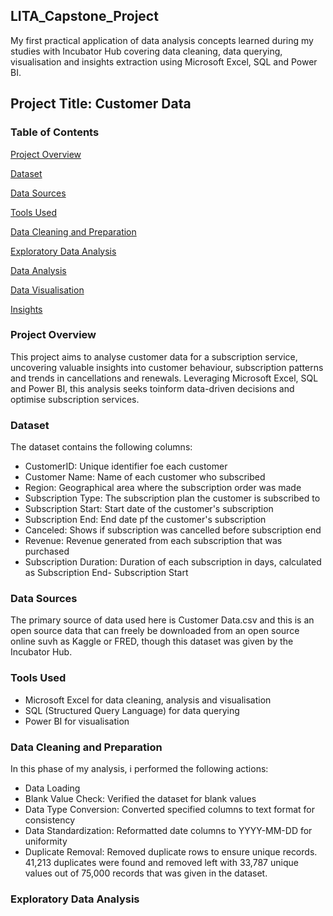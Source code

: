 ## LITA_Capstone_Project
My first practical application of data analysis concepts learned during my studies with Incubator Hub covering data cleaning, data querying, visualisation and insights extraction using Microsoft Excel, SQL and Power BI.

## Project Title: Customer Data

### Table of Contents
[Project Overview](#project-overview)

[Dataset](#dataset)

[Data Sources](#data-sources)

[Tools Used](#tools-used)

[Data Cleaning and Preparation](#data-cleaning-and-preparation)

[Exploratory Data Analysis](#exploratory-data-analysis)

[Data Analysis](#data-analysis)

[Data Visualisation](#data-visualisation)

[Insights](#insights)

### Project Overview
This project aims to analyse customer data for a subscription service, uncovering valuable insights into customer behaviour, subscription patterns and trends in cancellations and renewals. Leveraging Microsoft Excel, SQL and Power BI, this analysis seeks toinform data-driven decisions and optimise subscription services.

### Dataset
The dataset contains the following columns:
- CustomerID: Unique identifier foe each customer
- Customer Name: Name of each customer who subscribed
- Region: Geographical area where the subscription order was made
- Subscription Type: The subscription plan the customer is subscribed to
- Subscription Start: Start date of the customer's subscription
- Subscription End: End date pf the customer's subscription
- Canceled: Shows if subscription was cancelled before subscription end
- Revenue: Revenue generated from each subscription that was purchased
- Subscription Duration: Duration of each subscription in days, calculated as Subscription End- Subscription Start

### Data Sources
The primary source of data used here is Customer Data.csv and this is an open source data that can freely be downloaded from an open source online suvh as Kaggle or FRED, though this dataset was given by the Incubator Hub.

### Tools Used
- Microsoft Excel for data cleaning, analysis and visualisation
- SQL (Structured Query Language) for data querying
- Power BI for visualisation

### Data Cleaning and Preparation
In this phase of my analysis, i performed the following actions:
- Data Loading
- Blank Value Check: Verified the dataset for blank values
- Data Type Conversion: Converted specified columns to text format for consistency
- Data Standardization: Reformatted date columns to YYYY-MM-DD for uniformity
- Duplicate Removal: Removed duplicate rows to ensure unique records. 41,213 duplicates were found and removed left with 33,787 unique values out of 75,000 records that was given in the dataset. 
 
### Exploratory Data Analysis
  
  
  
